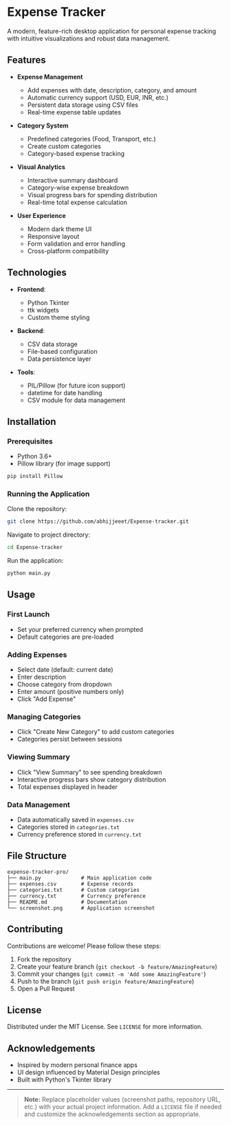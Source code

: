 # Expense Tracker

A modern, feature-rich desktop application for personal expense tracking with intuitive visualizations and robust data management.

## Features

- **Expense Management**
  - Add expenses with date, description, category, and amount
  - Automatic currency support (USD, EUR, INR, etc.)
  - Persistent data storage using CSV files
  - Real-time expense table updates

- **Category System**
  - Predefined categories (Food, Transport, etc.)
  - Create custom categories
  - Category-based expense tracking

- **Visual Analytics**
  - Interactive summary dashboard
  - Category-wise expense breakdown
  - Visual progress bars for spending distribution
  - Real-time total expense calculation

- **User Experience**
  - Modern dark theme UI
  - Responsive layout
  - Form validation and error handling
  - Cross-platform compatibility

## Technologies

- **Frontend**: 
  - Python Tkinter
  - ttk widgets
  - Custom theme styling

- **Backend**:
  - CSV data storage
  - File-based configuration
  - Data persistence layer

- **Tools**:
  - PIL/Pillow (for future icon support)
  - datetime for date handling
  - CSV module for data management

## Installation

### Prerequisites
- Python 3.6+
- Pillow library (for image support)

```bash
pip install Pillow
```

### Running the Application

Clone the repository:

```bash
git clone https://github.com/abhijjeeet/Expense-tracker.git
```

Navigate to project directory:

```bash
cd Expense-tracker
```

Run the application:

```bash
python main.py
```

## Usage

### First Launch
- Set your preferred currency when prompted
- Default categories are pre-loaded

### Adding Expenses
- Select date (default: current date)
- Enter description
- Choose category from dropdown
- Enter amount (positive numbers only)
- Click "Add Expense"

### Managing Categories
- Click "Create New Category" to add custom categories
- Categories persist between sessions

### Viewing Summary
- Click "View Summary" to see spending breakdown
- Interactive progress bars show category distribution
- Total expenses displayed in header

### Data Management
- Data automatically saved in `expenses.csv`
- Categories stored in `categories.txt`
- Currency preference stored in `currency.txt`

## File Structure

```
expense-tracker-pro/
├── main.py             # Main application code
├── expenses.csv        # Expense records
├── categories.txt      # Custom categories
├── currency.txt        # Currency preference
├── README.md           # Documentation
└── screenshot.png      # Application screenshot
```

## Contributing

Contributions are welcome! Please follow these steps:

1. Fork the repository
2. Create your feature branch (`git checkout -b feature/AmazingFeature`)
3. Commit your changes (`git commit -m 'Add some AmazingFeature'`)
4. Push to the branch (`git push origin feature/AmazingFeature`)
5. Open a Pull Request

## License

Distributed under the MIT License. See `LICENSE` for more information.

## Acknowledgements

- Inspired by modern personal finance apps
- UI design influenced by Material Design principles
- Built with Python's Tkinter library

---

> **Note:** Replace placeholder values (screenshot paths, repository URL, etc.) with your actual project information. Add a `LICENSE` file if needed and customize the acknowledgements section as appropriate.
